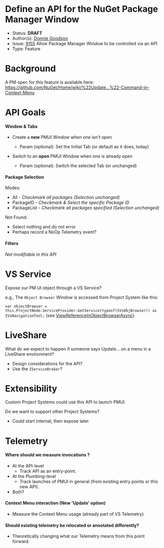 # Define an API for the NuGet Package Manager Window

* Status: **DRAFT**
* Author(s): [Donnie Goodson](https://github.com/donnie-msft)
* Issue: [9155](https://github.com/NuGet/Home/issues/9155) Allow Package Manager Window to be controlled via an API
* Type: Feature

# Background
A PM-spec for this feature is available here: https://github.com/NuGet/Home/wiki/%22Update...%22-Command-in-Context-Menu

# API Goals
#### Window & Tabs
   - Create a **new** PMUI Window when one isn't open
     - Param (optional): Set the Initial Tab (or default as it does, today) 

   - Switch to an **open** PMUI Window when one is already open 
     - Param (optional): Switch the selected Tab (or unchanged)
    
 #### Package Selection
 Modes:
   - All - _Checkmark all packages (Selection unchanged)_
   - PackageID - _Checkmark & Select the specific Package ID_
   - PackageList - _Checkmark all packages specified (Selection unchanged)_

Not Found: 
   - Select nothing and do not error
   - Perhaps record a NoOp Telemetry event?

#### Filters
_Not modifiable in this API_

# VS Service
Expose our PM UI object through a VS Service?

e.g., The `Object Browser` Window is accessed from Project System like this:

`var objectBrowser = this.ProjectNode.ServiceProvider.GetService(typeof(SVsObjBrowser)) as IVsNavigationTool;` (see [ViewReferenceInObjectBrowserAsync](http://ddindex/?leftProject=Microsoft.VisualStudio.ProjectSystem.VS.Implementation&leftSymbol=wpbjeyqrr6xl&file=Package%5cCommands%5cDefaultVsUIHierarchyWindowCmdsHandler.cs))


# LiveShare
What do we expect to happen if someone says Update… on a menu in a LiveShare environment?
   - Design considerations for the API?
   - Use the `IServiceBroker`?
	
# Extensibility
Custom Project Systems could use this API to launch PMUI.

Do we want to support other Project Systems?
   - Could start internal, then expose later.

# Telemetry
#### Where should we measure invocations ? 
   - At the API-level
     -  Track API as an entry-point.
   - At the Plumbing-level
      - Track launches of PMUI in general (from existing entry points or this new API).
   - Both?

#### Context Menu interaction (New 'Update' option)
   - Measure the Context Menu usage (already part of VS Telemetry)

#### Should existing telemetry be relocated or annotated differently?
   - Theoretically changing what our Telemetry means from this point forward.
